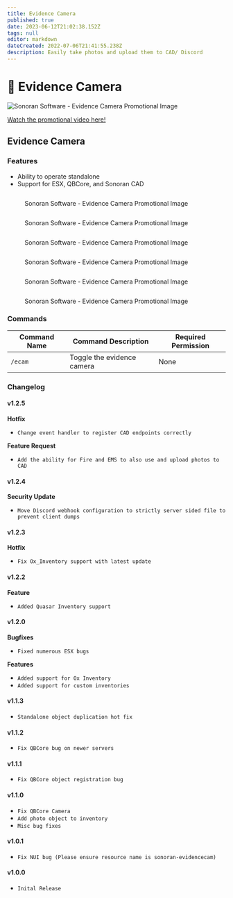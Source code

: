 ```yaml
---
title: Evidence Camera
published: true
date: 2023-06-12T21:02:38.152Z
tags: null
editor: markdown
dateCreated: 2022-07-06T21:41:55.238Z
description: Easily take photos and upload them to CAD/ Discord
---
```


# 📸 Evidence Camera

![Sonoran Software - Evidence Camera Promotional Image](../../sono\_evidence\_tebex\_photo.png)

[Watch the promotional video here!](https://www.youtube.com/watch?v=jxTvYyDmJAE)

## Evidence Camera

### Features

* Ability to operate standalone
* Support for ESX, QBCore, and Sonoran CAD &#x20;

<figure><img src="../../evidence-camera/simple_e_config.png" alt=""><figcaption><p>Sonoran Software - Evidence Camera Promotional Image</p></figcaption></figure>

<figure><img src="../../evidence-camera/ingame_objects.png" alt=""><figcaption><p>Sonoran Software - Evidence Camera Promotional Image</p></figcaption></figure>

<figure><img src="../../evidence-camera/auto_update.png" alt=""><figcaption><p>Sonoran Software - Evidence Camera Promotional Image</p></figcaption></figure>

<figure><img src="../../evidence-camera/discord_webhooks.png" alt=""><figcaption><p>Sonoran Software - Evidence Camera Promotional Image</p></figcaption></figure>

<figure><img src="../../evidence-camera/cad_integration.png" alt=""><figcaption><p>Sonoran Software - Evidence Camera Promotional Image</p></figcaption></figure>

<figure><img src="../../framework_item.png" alt=""><figcaption><p>Sonoran Software - Evidence Camera Promotional Image</p></figcaption></figure>

### Commands

| Command Name | Command Description        | Required Permission |
| ------------ | -------------------------- | ------------------- |
| `/ecam`      | Toggle the evidence camera | None                |

### Changelog

#### v1.2.5

**Hotfix**

* `Change event handler to register CAD endpoints correctly`

**Feature Request**

* `Add the ability for Fire and EMS to also use and upload photos to CAD`

#### v1.2.4

**Security Update**

* `Move Discord webhook configuration to strictly server sided file to prevent client dumps`

#### v1.2.3

**Hotfix**

* `Fix Ox_Inventory support with latest update`

#### v1.2.2

**Feature**

* `Added Quasar Inventory support`

#### v1.2.0

**Bugfixes**

* `Fixed numerous ESX bugs`

**Features**

* `Added support for Ox Inventory`
* `Added support for custom inventories`

#### v1.1.3

* `Standalone object duplication hot fix`

#### v1.1.2

* `Fix QBCore bug on newer servers`

#### v1.1.1

* `Fix QBCore object registration bug`

#### v1.1.0

* `Fix QBCore Camera`
* `Add photo object to inventory`
* `Misc bug fixes`

#### v1.0.1

* `Fix NUI bug (Please ensure resource name is sonoran-evidencecam)`

#### v1.0.0

* `Inital Release`
